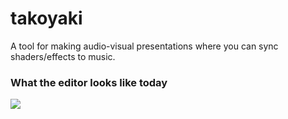 # takoyaki

A tool for making audio-visual presentations where you can sync shaders/effects to music.

### What the editor looks like today

![](https://i.imgur.com/VvXe6VL.png)